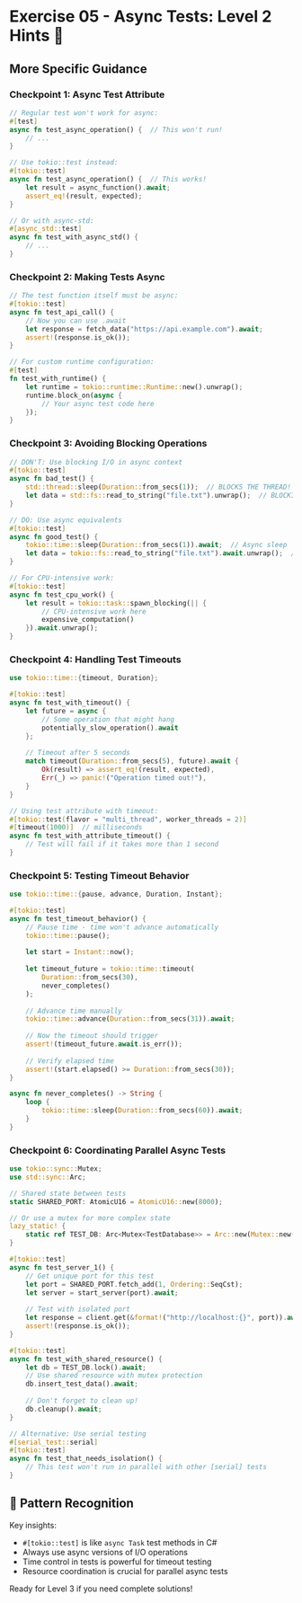 # Exercise 05 - Async Tests: Level 2 Hints 🌿

## More Specific Guidance

### Checkpoint 1: Async Test Attribute
```rust
// Regular test won't work for async:
#[test]
async fn test_async_operation() {  // This won't run!
    // ...
}

// Use tokio::test instead:
#[tokio::test]
async fn test_async_operation() {  // This works!
    let result = async_function().await;
    assert_eq!(result, expected);
}

// Or with async-std:
#[async_std::test]
async fn test_with_async_std() {
    // ...
}
```

### Checkpoint 2: Making Tests Async
```rust
// The test function itself must be async:
#[tokio::test]
async fn test_api_call() {
    // Now you can use .await
    let response = fetch_data("https://api.example.com").await;
    assert!(response.is_ok());
}

// For custom runtime configuration:
#[test]
fn test_with_runtime() {
    let runtime = tokio::runtime::Runtime::new().unwrap();
    runtime.block_on(async {
        // Your async test code here
    });
}
```

### Checkpoint 3: Avoiding Blocking Operations
```rust
// DON'T: Use blocking I/O in async context
#[tokio::test]
async fn bad_test() {
    std::thread::sleep(Duration::from_secs(1));  // BLOCKS THE THREAD!
    let data = std::fs::read_to_string("file.txt").unwrap();  // BLOCKING I/O!
}

// DO: Use async equivalents
#[tokio::test]
async fn good_test() {
    tokio::time::sleep(Duration::from_secs(1)).await;  // Async sleep
    let data = tokio::fs::read_to_string("file.txt").await.unwrap();  // Async I/O
}

// For CPU-intensive work:
#[tokio::test]
async fn test_cpu_work() {
    let result = tokio::task::spawn_blocking(|| {
        // CPU-intensive work here
        expensive_computation()
    }).await.unwrap();
}
```

### Checkpoint 4: Handling Test Timeouts
```rust
use tokio::time::{timeout, Duration};

#[tokio::test]
async fn test_with_timeout() {
    let future = async {
        // Some operation that might hang
        potentially_slow_operation().await
    };
    
    // Timeout after 5 seconds
    match timeout(Duration::from_secs(5), future).await {
        Ok(result) => assert_eq!(result, expected),
        Err(_) => panic!("Operation timed out!"),
    }
}

// Using test attribute with timeout:
#[tokio::test(flavor = "multi_thread", worker_threads = 2)]
#[timeout(1000)]  // milliseconds
async fn test_with_attribute_timeout() {
    // Test will fail if it takes more than 1 second
}
```

### Checkpoint 5: Testing Timeout Behavior
```rust
use tokio::time::{pause, advance, Duration, Instant};

#[tokio::test]
async fn test_timeout_behavior() {
    // Pause time - time won't advance automatically
    tokio::time::pause();
    
    let start = Instant::now();
    
    let timeout_future = tokio::time::timeout(
        Duration::from_secs(30),
        never_completes()
    );
    
    // Advance time manually
    tokio::time::advance(Duration::from_secs(31)).await;
    
    // Now the timeout should trigger
    assert!(timeout_future.await.is_err());
    
    // Verify elapsed time
    assert!(start.elapsed() >= Duration::from_secs(30));
}

async fn never_completes() -> String {
    loop {
        tokio::time::sleep(Duration::from_secs(60)).await;
    }
}
```

### Checkpoint 6: Coordinating Parallel Async Tests
```rust
use tokio::sync::Mutex;
use std::sync::Arc;

// Shared state between tests
static SHARED_PORT: AtomicU16 = AtomicU16::new(8000);

// Or use a mutex for more complex state
lazy_static! {
    static ref TEST_DB: Arc<Mutex<TestDatabase>> = Arc::new(Mutex::new(TestDatabase::new()));
}

#[tokio::test]
async fn test_server_1() {
    // Get unique port for this test
    let port = SHARED_PORT.fetch_add(1, Ordering::SeqCst);
    let server = start_server(port).await;
    
    // Test with isolated port
    let response = client.get(&format!("http://localhost:{}", port)).await;
    assert!(response.is_ok());
}

#[tokio::test]
async fn test_with_shared_resource() {
    let db = TEST_DB.lock().await;
    // Use shared resource with mutex protection
    db.insert_test_data().await;
    
    // Don't forget to clean up!
    db.cleanup().await;
}

// Alternative: Use serial testing
#[serial_test::serial]
#[tokio::test]
async fn test_that_needs_isolation() {
    // This test won't run in parallel with other [serial] tests
}
```

## 🎯 Pattern Recognition

Key insights:
- `#[tokio::test]` is like `async Task` test methods in C#
- Always use async versions of I/O operations
- Time control in tests is powerful for timeout testing
- Resource coordination is crucial for parallel async tests

Ready for Level 3 if you need complete solutions!